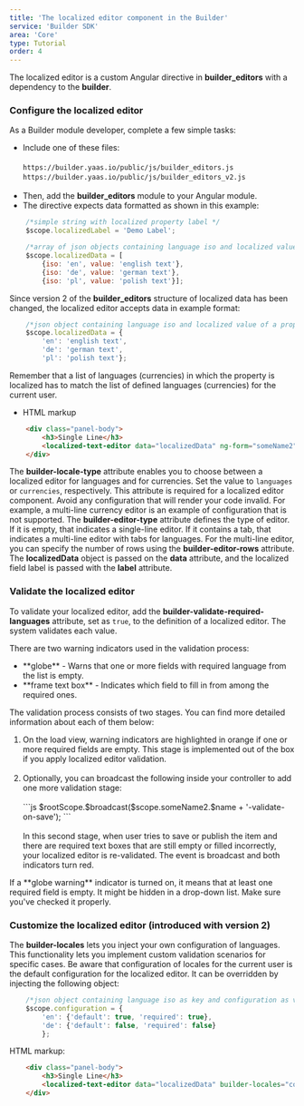 ```yaml
---
title: 'The localized editor component in the Builder'
service: 'Builder SDK'
area: 'Core'
type: Tutorial
order: 4
---
```


The localized editor is a custom Angular directive in **builder_editors** with a dependency to the **builder**.

### Configure the localized editor

As a Builder module developer, complete a few simple tasks:

* Include one of these files:<br><br>```https://builder.yaas.io/public/js/builder_editors.js```<br>
```https://builder.yaas.io/public/js/builder_editors_v2.js```<br><br>  
* Then, add the **builder_editors** module to your Angular module.
* The directive expects data formatted as shown in this example:
```js
    /*simple string with localized property label */
    $scope.localizedLabel = 'Demo Label';

    /*array of json objects containing language iso and localized value of property*/
    $scope.localizedData = [
        {iso: 'en', value: 'english text'},
        {iso: 'de', value: 'german text'},
        {iso: 'pl', value: 'polish text'}];
```
Since version 2 of the **builder_editors** structure of localized data has been changed, the localized editor accepts data in example format:
```js
    /*json object containing language iso and localized value of a property*/
    $scope.localizedData = {
        'en': 'english text',
        'de': 'german text',
        'pl': 'polish text'};
```
Remember that a list of languages (currencies) in which the property is localized has to match the list of defined languages (currencies) for the current user.
* HTML markup
```html
    <div class="panel-body">
        <h3>Single Line</h3>
        <localized-text-editor data="localizedData" ng-form="someName2" builder-locale-type="currencies"></localized-text-editor>
    </div>
```
The <b>builder-locale-type</b> attribute enables you to choose between a localized editor for languages and for currencies. Set the value to `languages` or `currencies`, respectively. This attribute is required for a localized editor component. Avoid any configuration that will render your code invalid. For example, a multi-line currency editor is an example of configuration that is not supported.
The <b>builder-editor-type</b> attribute defines the type of editor. If it is empty, that indicates a single-line editor. If it contains a tab, that indicates a multi-line editor with tabs for languages. For the multi-line editor, you can specify the number of rows using the <b>builder-editor-rows</b> attribute. The <b>localizedData</b> object is passed on the <b>data</b> attribute, and the localized field label is passed with the <b>label</b> attribute.

### Validate the localized editor

To validate your localized editor, add the <b>builder-validate-required-languages</b> attribute, set as `true`, to the definition of a localized editor. The system validates each value.

There are two warning indicators used in the validation process:

<ul>
<li> **globe** - Warns that one or more fields with required language from the list is empty.</li>
<li> **frame text box** - Indicates which field to fill in from among the required ones.</li>
</ul>
The validation process consists of two stages. You can find more detailed information about each of them below:

<ol>
<li> On the load view, warning indicators are highlighted in orange if one or more required fields are empty. This stage is implemented out of the box if you apply localized editor validation.</li>
<br>
<li> Optionally, you can broadcast the following inside your controller to add one more validation stage:
<br><br>
```js
    $rootScope.$broadcast($scope.someName2.$name + '-validate-on-save');
```
<br><br> In this second stage, when user tries to save or publish the item and there are required text boxes that are still empty or filled incorrectly, your localized editor is re-validated. The event is broadcast and both indicators turn red.</li>
</ol>

  <div class="note panel">
        If a **globe warning** indicator is turned on, it means that at least one required field is empty.  It might be hidden in a drop-down list. Make sure you've checked it properly.
    </div>

### Customize the localized editor (introduced with version 2)

The <b>builder-locales</b> lets you inject your own configuration of languages. This functionality lets you implement custom validation scenarios for specific cases. Be aware that configuration of locales for the current user is the default configuration for the localized editor. It can be overridden by injecting the following object:
```js
    /*json object containing language iso as key and configuration as value*/
    $scope.configuration = {
        'en': {'default': true, 'required': true},
        'de': {'default': false, 'required': false}
        };
```
HTML markup:
```html
    <div class="panel-body">
        <h3>Single Line</h3>
        <localized-text-editor data="localizedData" builder-locales="configuration" ng-form="someName2" builder-locale-type="currencies"></localized-text-editor>
    </div>
```
